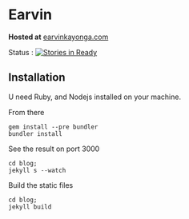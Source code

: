 # Earvin

**Hosted at**
[earvinkayonga.com](https://earvinkayonga.com)

Status :
[![Stories in Ready](https://badge.waffle.io/EarvinKayonga/earvin.svg?label=ready&title=Ready)](http://waffle.io/EarvinKayonga/earvin)

## Installation

U need Ruby, and Nodejs installed on your machine.

From there
```
gem install --pre bundler
bundler install
```

See the result on port 3000
```
cd blog;
jekyll s --watch
```

Build the static files 
```
cd blog;
jekyll build
```
